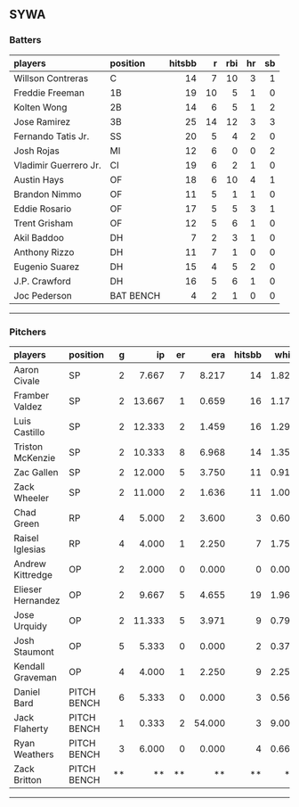 ## SYWA

### Batters

 
|players               |position  | hitsbb|  r| rbi| hr| sb| 
|:---------------------|:---------|------:|--:|---:|--:|--:| 
|Willson Contreras     |C         |     14|  7|  10|  3|  1| 
|Freddie Freeman       |1B        |     19| 10|   5|  1|  0| 
|Kolten Wong           |2B        |     14|  6|   5|  1|  2| 
|Jose Ramirez          |3B        |     25| 14|  12|  3|  3| 
|Fernando Tatis Jr.    |SS        |     20|  5|   4|  2|  0| 
|Josh Rojas            |MI        |     12|  6|   0|  0|  2| 
|Vladimir Guerrero Jr. |CI        |     19|  6|   2|  1|  0| 
|Austin Hays           |OF        |     18|  6|  10|  4|  1| 
|Brandon Nimmo         |OF        |     11|  5|   1|  1|  0| 
|Eddie Rosario         |OF        |     17|  5|   5|  3|  1| 
|Trent Grisham         |OF        |     12|  5|   6|  1|  0| 
|Akil Baddoo           |DH        |      7|  2|   3|  1|  0| 
|Anthony Rizzo         |DH        |     11|  7|   1|  0|  0| 
|Eugenio Suarez        |DH        |     15|  4|   5|  2|  0| 
|J.P. Crawford         |DH        |     16|  5|   6|  1|  0| 
|Joc Pederson          |BAT BENCH |      4|  2|   1|  0|  0| 


* * *

### Pitchers

 
|players           |position    |  g|     ip| er|    era| hitsbb|  whip| so|  w| sv| 
|:-----------------|:-----------|--:|------:|--:|------:|------:|-----:|--:|--:|--:| 
|Aaron Civale      |SP          |  2|  7.667|  7|  8.217|     14| 1.826|  7|  1|  0| 
|Framber Valdez    |SP          |  2| 13.667|  1|  0.659|     16| 1.171|  9|  1|  0| 
|Luis Castillo     |SP          |  2| 12.333|  2|  1.459|     16| 1.297| 16|  1|  0| 
|Triston McKenzie  |SP          |  2| 10.333|  8|  6.968|     14| 1.355| 11|  1|  0| 
|Zac Gallen        |SP          |  2| 12.000|  5|  3.750|     11| 0.917| 15|  1|  0| 
|Zack Wheeler      |SP          |  2| 11.000|  2|  1.636|     11| 1.000| 15|  1|  0| 
|Chad Green        |RP          |  4|  5.000|  2|  3.600|      3| 0.600|  5|  2|  0| 
|Raisel Iglesias   |RP          |  4|  4.000|  1|  2.250|      7| 1.750|  6|  0|  2| 
|Andrew Kittredge  |OP          |  2|  2.000|  0|  0.000|      0| 0.000|  1|  1|  1| 
|Elieser Hernandez |OP          |  2|  9.667|  5|  4.655|     19| 1.966| 10|  0|  0| 
|Jose Urquidy      |OP          |  2| 11.333|  5|  3.971|      9| 0.794|  9|  2|  0| 
|Josh Staumont     |OP          |  5|  5.333|  0|  0.000|      2| 0.375|  3|  0|  0| 
|Kendall Graveman  |OP          |  4|  4.000|  1|  2.250|      9| 2.250|  4|  0|  0| 
|Daniel Bard       |PITCH BENCH |  6|  5.333|  0|  0.000|      3| 0.562|  3|  0|  0| 
|Jack Flaherty     |PITCH BENCH |  1|  0.333|  2| 54.000|      3| 9.000|  1|  0|  0| 
|Ryan Weathers     |PITCH BENCH |  3|  6.000|  0|  0.000|      4| 0.667|  6|  0|  0| 
|Zack Britton      |PITCH BENCH | **|     **| **|     **|     **|    **| **| **| **| 


* * *


